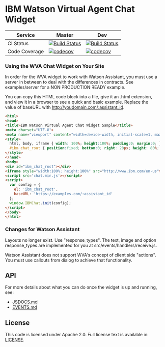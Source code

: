 # IBM Watson Virtual Agent Chat Widget


| Service  | Master  | Dev |
|----------|---------|-----|
| CI Status | [![Build Status](https://travis-ci.org/watson-virtual-agents/chat-widget.svg?branch=master)](https://travis-ci.org/watson-virtual-agents/chat-widget) | [![Build Status](https://travis-ci.org/watson-virtual-agents/chat-widget.svg?branch=dev)](https://travis-ci.org/watson-virtual-agents/chat-widget) |
| Code Coverage | [![codecov](https://codecov.io/gh/watson-virtual-agents/chat-widget/branch/master/graph/badge.svg)](https://codecov.io/gh/watson-virtual-agents/chat-widget)| [![codecov](https://codecov.io/gh/watson-virtual-agents/chat-widget/branch/dev/graph/badge.svg)](https://codecov.io/gh/watson-virtual-agents/chat-widget)


### Using the WVA Chat Widget on Your Site

In order for the WVA widget to work with Watson Assistant, you must use a server in between to deal with the differences in contracts. See examples/server for a NON PRODUCTION READY example.

You can copy this HTML code block into a file, give it an .html extension, and view it in a browser to see a quick and basic example. Replace the value of baseURL with http://youdomain.com/:assistant_id.

```html
<html>
<head>
<title>IBM Watson Virtual Agent Chat Widget Sample</title>
<meta charset="UTF-8">
<meta name="viewport" content="width=device-width, initial-scale=1, maximum-scale=1, user-scalable=0" />
<style>
  html, body, iframe { width: 100%; height:100%; padding:0; margin:0; }
  #ibm_chat_root { position:fixed; bottom:0; right: 20px; height: 80%; min-height:400px; width:300px; background:#000; }
</style>
</head>
<body>
<div id="ibm_chat_root"></div>
<iframe style="width:100%; height:100%" src="http://www.ibm.com/en-us"></iframe>
<script src='chat.min.js'></script>
<script>
  var config = {
    el: 'ibm_chat_root',
    baseURL: 'https://examples.com/:assistant_id'
  };
  window.IBMChat.init(config);
</script>
</body>
</html>
```

### Changes for Watson Assistant

Layouts no longer exist. Use "response_types". The text, image and option response_types are implemented for you at src/events/handlers/receive.js.

Watson Assistant does not support WVA's concept of client side "actions". You must use callouts from dialog to achieve that functionality.

## API

For more details about what you can do once the widget is up and running, see:
- [JSDOCS.md](https://github.com/watson-virtual-agents/chat-widget/blob/master/docs/JSDOCS.md)
- [EVENTS.md](https://github.com/watson-virtual-agents/chat-widget/blob/master/docs/EVENTS.md)


## License

This code is licensed under Apache 2.0. Full license text is available in [LICENSE](https://github.com/watson-virtual-agents/chat-widget/blob/master/LICENSE).
